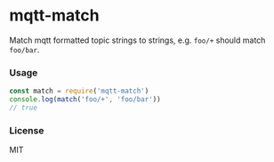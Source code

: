 # mqtt-match

Match mqtt formatted topic strings to strings, e.g. `foo/+` should match `foo/bar`.

### Usage

```js
const match = require('mqtt-match')
console.log(match('foo/+', 'foo/bar'))
// true
```

### License
MIT
